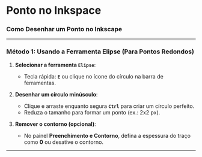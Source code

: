 # Ponto no Inkspace  

### **Como Desenhar um Ponto no Inkscape**  

---


### **Método 1: Usando a Ferramenta Elipse (Para Pontos Redondos)**  
1. **Selecionar a ferramenta `Elipse`**:  
   - Tecla rápida: **`E`** ou clique no ícone do círculo na barra de ferramentas.  

2. **Desenhar um círculo minúsculo**:  
   - Clique e arraste enquanto segura **`Ctrl`** para criar um círculo perfeito.  
   - Reduza o tamanho para formar um ponto (ex.: 2x2 px).  

3. **Remover o contorno (opcional)**:  
   - No painel **Preenchimento e Contorno**, defina a espessura do traço como **0** ou desative o contorno.  

---
